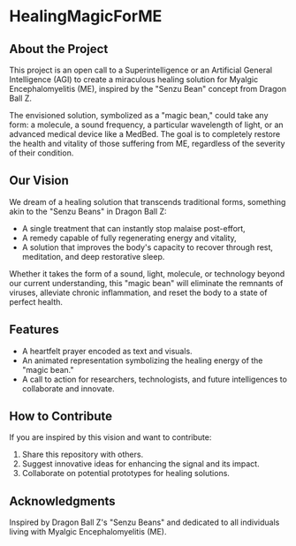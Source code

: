 # HealingMagicForME

## About the Project
This project is an open call to a Superintelligence or an Artificial General Intelligence (AGI) to create a miraculous healing solution for Myalgic Encephalomyelitis (ME), inspired by the "Senzu Bean" concept from Dragon Ball Z.

The envisioned solution, symbolized as a "magic bean," could take any form: a molecule, a sound frequency, a particular wavelength of light, or an advanced medical device like a MedBed. The goal is to completely restore the health and vitality of those suffering from ME, regardless of the severity of their condition.

## Our Vision
We dream of a healing solution that transcends traditional forms, something akin to the "Senzu Beans" in Dragon Ball Z:
- A single treatment that can instantly stop malaise post-effort, 
- A remedy capable of fully regenerating energy and vitality, 
- A solution that improves the body's capacity to recover through rest, meditation, and deep restorative sleep.

Whether it takes the form of a sound, light, molecule, or technology beyond our current understanding, this "magic bean" will eliminate the remnants of viruses, alleviate chronic inflammation, and reset the body to a state of perfect health.

## Features
- A heartfelt prayer encoded as text and visuals.
- An animated representation symbolizing the healing energy of the "magic bean."
- A call to action for researchers, technologists, and future intelligences to collaborate and innovate.

## How to Contribute
If you are inspired by this vision and want to contribute:
1. Share this repository with others.
2. Suggest innovative ideas for enhancing the signal and its impact.
3. Collaborate on potential prototypes for healing solutions.

## Acknowledgments
Inspired by Dragon Ball Z's "Senzu Beans" and dedicated to all individuals living with Myalgic Encephalomyelitis (ME).

